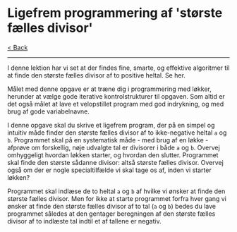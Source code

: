 # Ligefrem programmering af 'største fælles divisor'

[< Back](../README.md)

---

I denne lektion har vi set at der findes fine, smarte, og effektive algoritmer til at finde den største fælles divisor af to positive heltal. Se her.

Målet med denne opgave er at træne dig i programmering med løkker, herunder at vælge gode iterative kontrolstrukturer til opgaven. Som altid er det også målet at lave et velopstillet program med god indrykning, og med brug af gode variabelnavne.

I denne opgave skal du skrive et ligefrem program, der på en simpel og intuitiv måde finder den største fælles divisor af to ikke-negative heltal `a` og `b`. Programmet skal på en systematisk måde - med brug af en løkke - afprøve om forskellig, nøje udvalgte tal er divisorer i både `a` og `b`. Overvej omhyggeligt hvordan løkken starter, og hvordan den slutter. Programmet skal finde den største sådanne divisor: altså største fælles divisor. Overvej også om der er nogle specialtilfælde vi skal tage os af, inden vi starter løkken?

Programmet skal indlæse de to heltal `a` og `b` af hvilke vi ønsker at finde den største fælles divisor. Men for ikke at starte programmet forfra hver gang vi ønsker at finde den største fælles divisor af to tal (`a` og `b`) bedes du lave programmet således at den gentager beregningen af den største fælles divisor af to indlæste tal indtil et af tallene er negativ.

